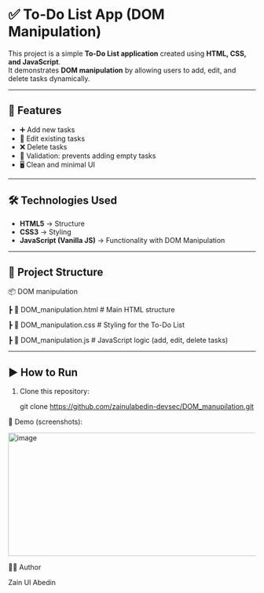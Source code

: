 # ✅ To-Do List App (DOM Manipulation)

This project is a simple **To-Do List application** created using **HTML, CSS, and JavaScript**.  
It demonstrates **DOM manipulation** by allowing users to add, edit, and delete tasks dynamically.

---

## 🚀 Features
- ➕ Add new tasks  
- 📝 Edit existing tasks  
- ❌ Delete tasks  
- 🚨 Validation: prevents adding empty tasks  
- 🖥️ Clean and minimal UI  

---

## 🛠️ Technologies Used
- **HTML5** → Structure  
- **CSS3** → Styling  
- **JavaScript (Vanilla JS)** → Functionality with DOM Manipulation  

---

## 📂 Project Structure

📦 DOM manipulation

┣ 📜 DOM_manipulation.html # Main HTML structure

┣ 📜 DOM_manipulation.css # Styling for the To-Do List

┣ 📜 DOM_manipulation.js # JavaScript logic (add, edit, delete tasks)

---

## ▶️ How to Run
1. Clone this repository:
   
   git clone https://github.com/zainulabedin-devsec/DOM_manupilation.git


📸 Demo (screenshots):

<img width="666" height="251" alt="image" src="https://github.com/user-attachments/assets/f07b9085-1a9e-433e-86de-d7b1d65c1512" />


👨‍💻 Author

Zain Ul Abedin
